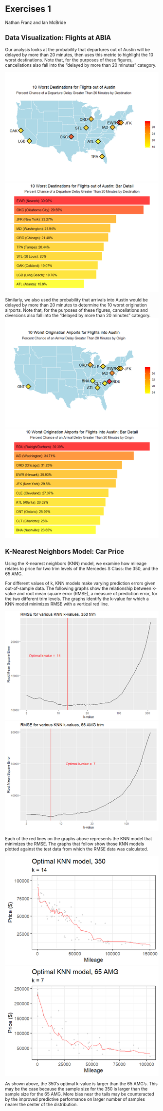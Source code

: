 Exercises 1
================
Nathan Franz and Ian McBride

## Data Visualization: Flights at ABIA

Our analysis looks at the probability that departures out of Austin will
be delayed by more than 20 minutes, then uses this metric to highlight
the 10 worst destinations. Note that, for the purposes of these figures,
cancellations also fall into the “delayed by more than 20 minutes”
category.

![](Exercises-1_files/figure-gfm/dep_plots-1.png)<!-- -->![](Exercises-1_files/figure-gfm/dep_plots-2.png)<!-- -->

Similarly, we also used the probability that arrivals into Austin would
be delayed by more than 20 minutes to determine the 10 worst origination
airports. Note that, for the purposes of these figures, cancellations
and diversions also fall into the “delayed by more than 20 minutes”
category.
![](Exercises-1_files/figure-gfm/arr_plots-1.png)<!-- -->![](Exercises-1_files/figure-gfm/arr_plots-2.png)<!-- -->

## K-Nearest Neighbors Model: Car Price

Using the K-nearest neighbors (KNN) model, we examine how mileage
relates to price for two trim levels of the Mercedes S Class: the 350,
and the 65 AMG.

For different values of k, KNN models make varying prediction errors
given out-of-sample data. The following graphs show the relationship
between k-value and root mean square error (RMSE), a measure of
prediction error, for the two different trim levels. The graphs identify
the k-value for which a KNN model minimizes RMSE with a vertical red
line.

![](Exercises-1_files/figure-gfm/optimal_k_values-1.png)<!-- -->![](Exercises-1_files/figure-gfm/optimal_k_values-2.png)<!-- -->

Each of the red lines on the graphs above represents the KNN model that
minimizes the RMSE. The graphs that follow show those KNN models plotted
against the test data from which the RMSE data was calculated.

![](Exercises-1_files/figure-gfm/optimal_knn_models-1.png)<!-- -->![](Exercises-1_files/figure-gfm/optimal_knn_models-2.png)<!-- -->

As shown above, the 350’s optimal k-value is larger than the 65 AMG’s.
This may be the case because the sample size for the 350 is larger than
the sample size for the 65 AMG. More bias near the tails may be
counteracted by the improved predictive performance on larger number of
samples nearer the center of the distribution.
